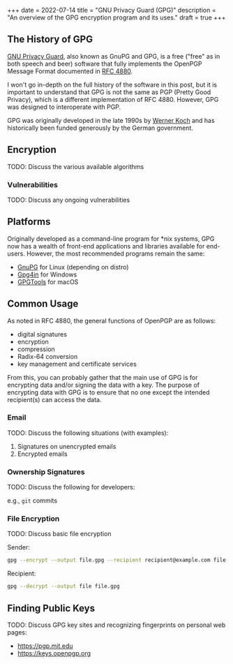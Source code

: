 +++
date = 2022-07-14
title = "GNU Privacy Guard (GPG)"
description = "An overview of the GPG encryption program and its uses."
draft = true
+++

## The History of GPG

[GNU Privacy Guard](https://gnupg.org/), also known as GnuPG and GPG, is a free 
("free" as in both speech and beer) software that fully implements the OpenPGP 
Message Format documented in [RFC 4880](https://www.rfc-editor.org/rfc/rfc4880).

I won't go in-depth on the full history of the software in this post, but it is 
important to understand that GPG is not the same as PGP (Pretty Good Privacy), 
which is a different implementation of RFC 4880. However, GPG was designed to 
interoperate with PGP.

GPG was originally developed in the late 1990s by [Werner 
Koch](https://en.wikipedia.org/wiki/Werner_Koch) and has historically been 
funded generously by the German government.

## Encryption

TODO: Discuss the various available algorithms

### Vulnerabilities

TODO: Discuss any ongoing vulnerabilities

## Platforms

Originally developed as a command-line program for *nix systems, GPG now has a 
wealth of front-end applications and libraries available for end-users. However, 
the most recommended programs remain the same:

- [GnuPG](https://gnupg.org) for Linux (depending on distro)
- [Gpg4in](https://gpg4win.org) for Windows
- [GPGTools](https://gpgtools.org) for macOS

## Common Usage

As noted in RFC 4880, the general functions of OpenPGP are as follows:

- digital signatures
- encryption
- compression
- Radix-64 conversion
- key management and certificate services

From this, you can probably gather that the main use of GPG is for encrypting 
data and/or signing the data with a key. The purpose of encrypting data with GPG 
is to ensure that no one except the intended recipient(s) can access the data.

### Email

TODO: Discuss the following situations (with examples):

1. Signatures on unencrypted emails
2. Encrypted emails

### Ownership Signatures

TODO: Discuss the following for developers:

e.g., `git` commits

### File Encryption

TODO: Discuss basic file encryption

Sender:
```bash
gpg --encrypt --output file.gpg --recipient recipient@example.com file
```

Recipient:
```bash
gpg --decrypt --output file file.gpg
```

## Finding Public Keys

TODO: Discuss GPG key sites and recognizing fingerprints on personal web pages:

- https://pgp.mit.edu
- https://keys.openpgp.org
